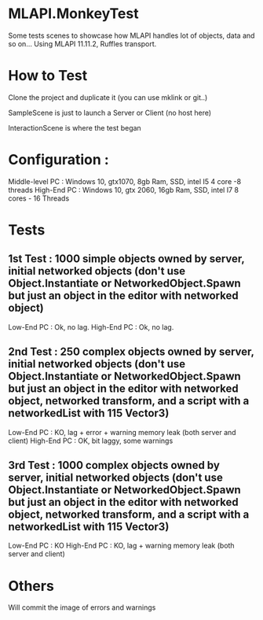 # MLAPI.MonkeyTest
Some tests scenes to showcase how MLAPI handles lot of objects, data and so on...
Using MLAPI 11.11.2, Ruffles transport.

# How to Test 

Clone the project and duplicate it (you can use mklink or git..)

SampleScene is just to launch a Server or Client (no host here)

InteractionScene is where the test began

# Configuration :

Middle-level PC : Windows 10, gtx1070, 8gb Ram, SSD, intel I5 4 core -8 threads
High-End PC : Windows 10, gtx 2060, 16gb Ram, SSD, intel I7 8 cores - 16 Threads

# Tests

## 1st Test : 1000 simple objects owned by server, initial networked objects (don't use Object.Instantiate or NetworkedObject.Spawn but just an object in the editor with networked object)

Low-End  PC : Ok, no lag.
High-End PC : Ok, no lag.

## 2nd Test : 250 complex objects owned by server, initial networked objects (don't use Object.Instantiate or NetworkedObject.Spawn but just an object in the editor with networked object, networked transform, and a script with a networkedList with 115 Vector3)

Low-End PC : KO, lag + error + warning memory leak (both server and client)
High-End PC : OK, bit laggy, some warnings

## 3rd Test : 1000 complex objects owned by server, initial networked objects (don't use Object.Instantiate or NetworkedObject.Spawn but just an object in the editor with networked object, networked transform, and a script with a networkedList with 115 Vector3)

Low-End PC : KO
High-End PC : KO, lag + warning memory leak (both server and client)

# Others

Will commit the image of errors and warnings
